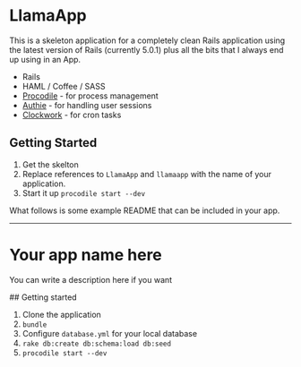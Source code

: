 # LlamaApp

This is a skeleton application for a completely clean Rails application using the latest version of Rails (currently 5.0.1) plus all the bits that I always end up using in an App.

* Rails
* HAML / Coffee / SASS
* [Procodile](https://github.com/adamcooke/procodile) - for process management
* [Authie](https://github.com/adamcooke/authie) - for handling user sessions
* [Clockwork]() - for cron tasks

## Getting Started

1. Get the skelton
2. Replace references to `LlamaApp` and `llamaapp` with the name of your application.
3. Start it up `procodile start --dev`

What follows is some example README that can be included in your app.

------

# Your app name here

You can write a description here if you want

## Getting started

1. Clone the application
2. `bundle`
3. Configure `database.yml` for your local database
4. `rake db:create db:schema:load db:seed`
5. `procodile start --dev`
